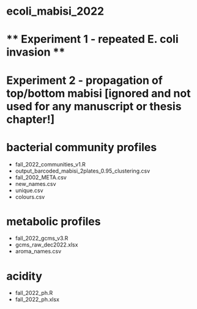 # ecoli_mabisi_2022
# ** Experiment 1 - repeated E. coli invasion **
# Experiment 2 - propagation of top/bottom mabisi [ignored and not used for any manuscript or thesis chapter!]

# bacterial community profiles
- fall_2022_communities_v1.R
- output_barcoded_mabisi_2plates_0.95_clustering.csv
- fall_2002_META.csv
- new_names.csv
- unique.csv
- colours.csv

# metabolic profiles 
- fall_2022_gcms_v3.R
- gcms_raw_dec2022.xlsx
- aroma_names.csv

# acidity
- fall_2022_ph.R
- fall_2022_ph.xlsx

